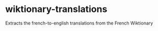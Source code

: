 wiktionary-translations
=======================

Extracts the french-to-english translations from the French Wiktionary
